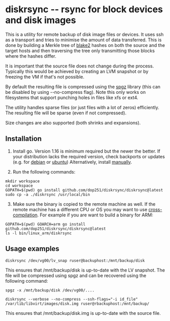 diskrsync -- rsync for block devices and disk images
===

This is a utility for remote backup of disk image files or devices. It uses ssh as a transport
and tries to minimise the amount of data transferred. This is done by building a Merkle tree of
[blake2](https://blake2.net/) hashes on both the source and the target hosts and then
traversing the tree only transmitting those blocks where the hashes differ.

It is important that the source file does not change during the process. Typically this would
be achieved by creating an LVM snapshot or by freezing the VM if that's not possible.

By default the resulting file is compressed using the [spgz](https://github.com/dop251/spgz) library (this can be disabled by
using --no-compress flag). Note this only works on filesystems that support punching holes in
files like xfs or ext4.

The utility handles sparse files (or just files with a lot of zeros) efficiently. The resulting
file will be sparse (even if not compressed).

Size changes are also supported (both shrinks and expansions).

Installation
---
1. Install go. Version 1.16 is minimum required but the newer the better.
If your distribution lacks the required version, check backports or updates (e.g. for [debian](https://packages.debian.org/search?keywords=golang) or [ubuntu](https://packages.ubuntu.com/search?keywords=golang))
Alternatively, install [manually](https://golang.org/doc/install).

2. Run the following commands:
```shell
mkdir workspace
cd workspace
GOPATH=$(pwd) go install github.com/dop251/diskrsync/diskrsync@latest
sudo cp -a ./diskrsync /usr/local/bin
```

3. Make sure the binary is copied to the remote machine as well.
If the remote machine has a different CPU or OS you may want to
use [cross-compilation](https://dave.cheney.net/2015/08/22/cross-compilation-with-go-1-5).
For example if you are want to build a binary for ARM:
```shell
GOPATH=$(pwd) GOARCH=arm go install github.com/dop251/diskrsync/diskrsync@latest
ls -l bin/linux_arm/diskrsync
```


Usage examples
---

```shell
diskrsync /dev/vg00/lv_snap ruser@backuphost:/mnt/backup/disk
```

This ensures that /mnt/backup/disk is up-to-date with the LV snapshot. The file will be compressed
using spgz and can be recovered using the following command:

```shell
spgz -x /mnt/backup/disk /dev/vg00/....
```



```shell
diskrsync --verbose --no-compress --ssh-flags="-i id_file" /var/lib/libvirt/images/disk.img ruser@rbackuphost:/mnt/backup/
```

This ensures that /mnt/backup/disk.img is up-to-date with the source file.
